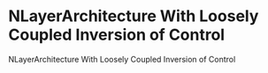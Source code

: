 # NLayerArchitecture With Loosely Coupled Inversion of Control
NLayerArchitecture With Loosely Coupled Inversion of Control

